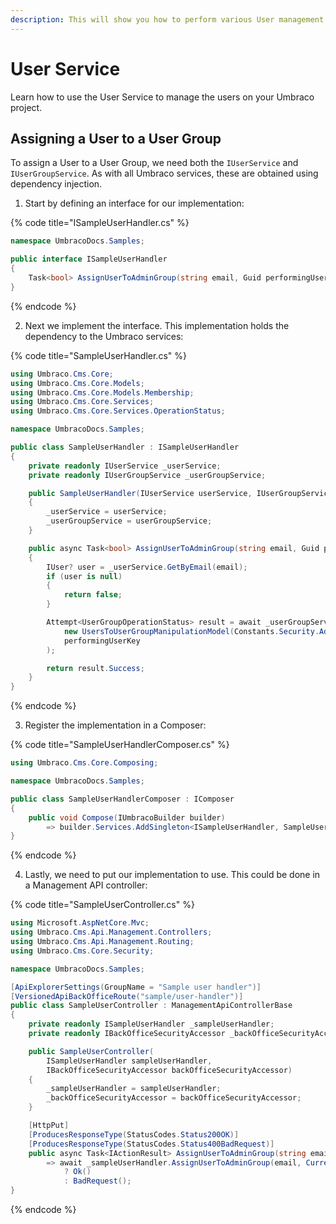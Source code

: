 ```yaml
---
description: This will show you how to perform various User management using the Umbraco service layer.
---
```


# User Service

Learn how to use the User Service to manage the users on your Umbraco project.

## Assigning a User to a User Group

To assign a User to a User Group, we need both the `IUserService` and `IUserGroupService`. As with all Umbraco services, these are obtained using dependency injection.

1. Start by defining an interface for our implementation:

{% code title="ISampleUserHandler.cs" %}
```csharp
namespace UmbracoDocs.Samples;

public interface ISampleUserHandler
{
    Task<bool> AssignUserToAdminGroup(string email, Guid performingUserKey);
}
```
{% endcode %}

2. Next we implement the interface. This implementation holds the dependency to the Umbraco services:

{% code title="SampleUserHandler.cs" %}
```csharp
using Umbraco.Cms.Core;
using Umbraco.Cms.Core.Models;
using Umbraco.Cms.Core.Models.Membership;
using Umbraco.Cms.Core.Services;
using Umbraco.Cms.Core.Services.OperationStatus;

namespace UmbracoDocs.Samples;

public class SampleUserHandler : ISampleUserHandler
{
    private readonly IUserService _userService;
    private readonly IUserGroupService _userGroupService;

    public SampleUserHandler(IUserService userService, IUserGroupService userGroupService)
    {
        _userService = userService;
        _userGroupService = userGroupService;
    }

    public async Task<bool> AssignUserToAdminGroup(string email, Guid performingUserKey)
    {
        IUser? user = _userService.GetByEmail(email);
        if (user is null)
        {
            return false;
        }

        Attempt<UserGroupOperationStatus> result = await _userGroupService.AddUsersToUserGroupAsync(
            new UsersToUserGroupManipulationModel(Constants.Security.AdminGroupKey, [user.Key]),
            performingUserKey
        );

        return result.Success;
    }
}
```
{% endcode %}

3. Register the implementation in a Composer:

{% code title="SampleUserHandlerComposer.cs" %}
```csharp
using Umbraco.Cms.Core.Composing;

namespace UmbracoDocs.Samples;

public class SampleUserHandlerComposer : IComposer
{
    public void Compose(IUmbracoBuilder builder)
        => builder.Services.AddSingleton<ISampleUserHandler, SampleUserHandler>();
}
```
{% endcode %}

4. Lastly, we need to put our implementation to use. This could be done in a Management API controller:

{% code title="SampleUserController.cs" %}
```csharp
using Microsoft.AspNetCore.Mvc;
using Umbraco.Cms.Api.Management.Controllers;
using Umbraco.Cms.Api.Management.Routing;
using Umbraco.Cms.Core.Security;

namespace UmbracoDocs.Samples;

[ApiExplorerSettings(GroupName = "Sample user handler")]
[VersionedApiBackOfficeRoute("sample/user-handler")]
public class SampleUserController : ManagementApiControllerBase
{
    private readonly ISampleUserHandler _sampleUserHandler;
    private readonly IBackOfficeSecurityAccessor _backOfficeSecurityAccessor;

    public SampleUserController(
        ISampleUserHandler sampleUserHandler,
        IBackOfficeSecurityAccessor backOfficeSecurityAccessor)
    {
        _sampleUserHandler = sampleUserHandler;
        _backOfficeSecurityAccessor = backOfficeSecurityAccessor;
    }

    [HttpPut]
    [ProducesResponseType(StatusCodes.Status200OK)]
    [ProducesResponseType(StatusCodes.Status400BadRequest)]
    public async Task<IActionResult> AssignUserToAdminGroup(string email)
        => await _sampleUserHandler.AssignUserToAdminGroup(email, CurrentUserKey(_backOfficeSecurityAccessor))
            ? Ok()
            : BadRequest();
}
```
{% endcode %}
